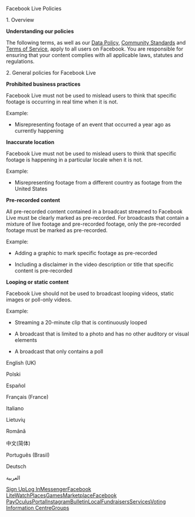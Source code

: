 Facebook Live Policies

1\. Overview

**Understanding our policies**

The following terms, as well as our [Data Policy](https://www.facebook.com/about/privacy/), [Community Standards](https://www.facebook.com/communitystandards/) and [Terms of Service](https://www.facebook.com/legal/terms), apply to all users on Facebook. You are responsible for ensuring that your content complies with all applicable laws, statutes and regulations.

2\. General policies for Facebook Live

**Prohibited business practices**

Facebook Live must not be used to mislead users to think that specific footage is occurring in real time when it is not.

Example:

*   Misrepresenting footage of an event that occurred a year ago as currently happening

**Inaccurate location**

Facebook Live must not be used to mislead users to think that specific footage is happening in a particular locale when it is not.

Example:

*   Misrepresenting footage from a different country as footage from the United States

**Pre-recorded content**

All pre-recorded content contained in a broadcast streamed to Facebook Live must be clearly marked as pre-recorded. For broadcasts that contain a mixture of live footage and pre-recorded footage, only the pre-recorded footage must be marked as pre-recorded.

Example:

*   Adding a graphic to mark specific footage as pre-recorded

*   Including a disclaimer in the video description or title that specific content is pre-recorded

**Looping or static content**

Facebook Live should not be used to broadcast looping videos, static images or poll-only videos.

Example:

*   Streaming a 20-minute clip that is continuously looped

*   A broadcast that is limited to a photo and has no other auditory or visual elements

*   A broadcast that only contains a poll

English (UK)

Polski

Español

Français (France)

Italiano

Lietuvių

Română

中文(简体)

Português (Brasil)

Deutsch

العربية

[Sign Up](https://www.facebook.com/reg/)[Log In](https://www.facebook.com/login/)[Messenger](https://l.facebook.com/l.php?u=https%3A%2F%2Fmessenger.com%2F&h=AT1_BWK0NMXnmDhm18y0mYtPgXrJ_LJ9rDKWGM-3IuzKFrVOhOmMHi00hSblJ4t5VY6l15d5pgk_BeZBW_yuNjoizrRp4SgZR9jvRem53mIEjpts_2qmOYMnpUgryAQHtqC5yKmiL8mp8ABX7OMdLZqRL0g7w7D-2f2vXg)[Facebook Lite](https://www.facebook.com/lite/)[Watch](https://en-gb.facebook.com/watch/)[Places](https://www.facebook.com/places/)[Games](https://www.facebook.com/games/)[Marketplace](https://www.facebook.com/marketplace/)[Facebook Pay](https://pay.facebook.com/)[Oculus](https://l.facebook.com/l.php?u=https%3A%2F%2Fwww.oculus.com%2F&h=AT1_BWK0NMXnmDhm18y0mYtPgXrJ_LJ9rDKWGM-3IuzKFrVOhOmMHi00hSblJ4t5VY6l15d5pgk_BeZBW_yuNjoizrRp4SgZR9jvRem53mIEjpts_2qmOYMnpUgryAQHtqC5yKmiL8mp8ABX7OMdLZqRL0g7w7D-2f2vXg)[Portal](https://portal.facebook.com/)[Instagram](https://l.facebook.com/l.php?u=https%3A%2F%2Fwww.instagram.com%2F&h=AT1_BWK0NMXnmDhm18y0mYtPgXrJ_LJ9rDKWGM-3IuzKFrVOhOmMHi00hSblJ4t5VY6l15d5pgk_BeZBW_yuNjoizrRp4SgZR9jvRem53mIEjpts_2qmOYMnpUgryAQHtqC5yKmiL8mp8ABX7OMdLZqRL0g7w7D-2f2vXg)[Bulletin](https://www.bulletin.com/)[Local](https://www.facebook.com/local/lists/245019872666104/)[Fundraisers](https://www.facebook.com/fundraisers/)[Services](https://www.facebook.com/biz/directory/)[Voting Information Centre](https://www.facebook.com/votinginformationcenter/?entry_point=c2l0ZQ%3D%3D)[Groups](https://www.facebook.com/groups/explore/)